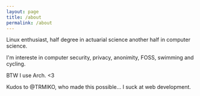 ```yaml
---
layout: page
title: /about
permalink: /about
---
```


Linux enthusiast, half degree in actuarial science another half in computer science.

I'm intereste in computer security, privacy, anonimity, FOSS, swimming and cycling.

BTW I use Arch. <3

Kudos to @TRMIKO, who made this possible... I suck at web development.
